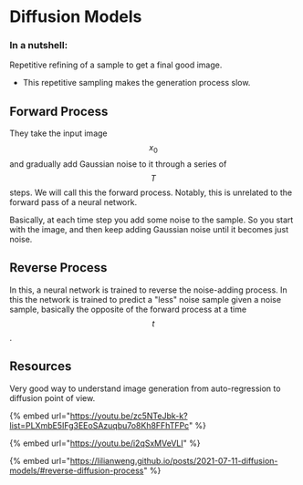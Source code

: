 # Diffusion Models

### In a nutshell:

Repetitive refining of a sample to get a final good image.&#x20;

* This repetitive sampling makes the generation process slow.

## Forward Process

They take the input image $$x_0$$ and gradually add Gaussian noise to it through a series of $$T$$ steps. We will call this the forward process. Notably, this is unrelated to the forward pass of a neural network.

Basically, at each time step you add some noise to the sample. So you start with the image, and then keep adding Gaussian noise until it becomes just noise.&#x20;

## Reverse Process

In this, a neural network is trained to reverse the noise-adding process. In this the network is trained to predict a "less" noise sample given a noise sample, basically the opposite of the forward process at a time $$t$$.

## Resources

Very good way to understand image generation from auto-regression to diffusion point of view.&#x20;

{% embed url="https://youtu.be/zc5NTeJbk-k?list=PLXmbE5IFg3EEoSAzuqbu7o8Kh8FFhTFPc" %}

{% embed url="https://youtu.be/i2qSxMVeVLI" %}

{% embed url="https://lilianweng.github.io/posts/2021-07-11-diffusion-models/#reverse-diffusion-process" %}
